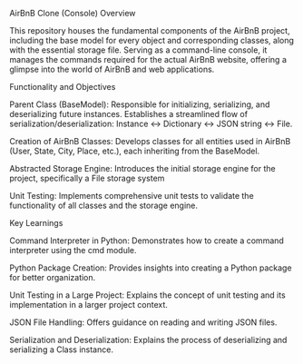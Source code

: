 AirBnB Clone (Console) Overview

This repository houses the fundamental components of the AirBnB project, including the base model for every object and corresponding classes, along with the essential storage file. Serving as a command-line console, it manages the commands required for the actual AirBnB website, offering a glimpse into the world of AirBnB and web applications.

Functionality and Objectives

Parent Class (BaseModel):
Responsible for initializing, serializing, and deserializing future instances.
Establishes a streamlined flow of serialization/deserialization: Instance <-> Dictionary <-> JSON string <-> File.

Creation of AirBnB Classes:
Develops classes for all entities used in AirBnB (User, State, City, Place, etc.), each inheriting from the BaseModel.

Abstracted Storage Engine:
Introduces the initial storage engine for the project, specifically a File storage system

Unit Testing:
Implements comprehensive unit tests to validate the functionality of all classes and the storage engine.

Key Learnings

Command Interpreter in Python:
Demonstrates how to create a command interpreter using the cmd module.

Python Package Creation:
Provides insights into creating a Python package for better organization.

Unit Testing in a Large Project:
Explains the concept of unit testing and its implementation in a larger project context.

JSON File Handling:
Offers guidance on reading and writing JSON files.

Serialization and Deserialization:
Explains the process of deserializing and serializing a Class instance.



